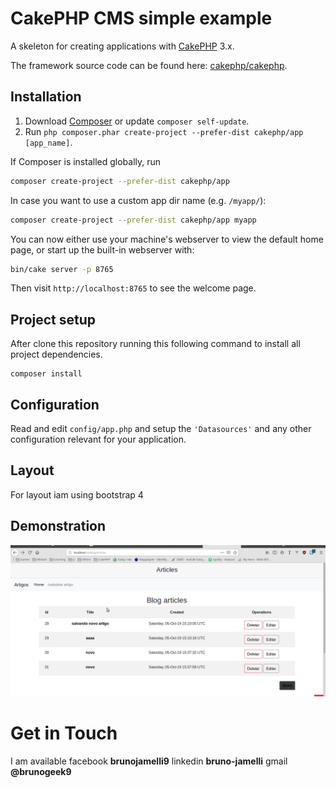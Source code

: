 # CakePHP CMS simple example

A skeleton for creating applications with [CakePHP](https://cakephp.org) 3.x.

The framework source code can be found here: [cakephp/cakephp](https://github.com/cakephp/cakephp).

## Installation

1. Download [Composer](https://getcomposer.org/doc/00-intro.md) or update `composer self-update`.
2. Run `php composer.phar create-project --prefer-dist cakephp/app [app_name]`.

If Composer is installed globally, run

```bash
composer create-project --prefer-dist cakephp/app
```

In case you want to use a custom app dir name (e.g. `/myapp/`):

```bash
composer create-project --prefer-dist cakephp/app myapp
```

You can now either use your machine's webserver to view the default home page, or start
up the built-in webserver with:

```bash
bin/cake server -p 8765
```

Then visit `http://localhost:8765` to see the welcome page.

## Project setup

After clone this repository running this following command to install all project dependencies.
```
composer install
```

## Configuration

Read and edit `config/app.php` and setup the `'Datasources'` and any other
configuration relevant for your application.

## Layout
For layout iam using bootstrap 4

## Demonstration 
![](funcionando.gif)

Get in Touch
===============

I am available facebook **brunojamelli9** linkedin **bruno-jamelli** gmail **@brunogeek9**
